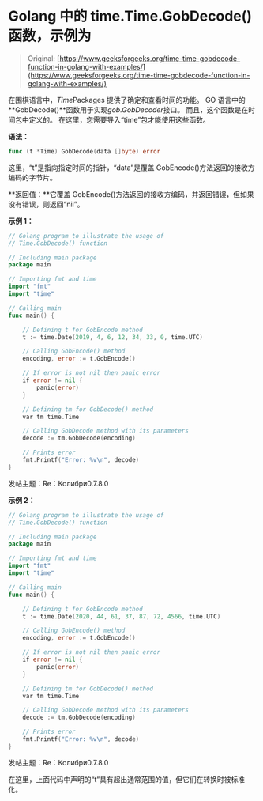 # Golang 中的 time.Time.GobDecode()函数，示例为

> Original: [https://www.geeksforgeeks.org/time-time-gobdecode-function-in-golang-with-examples/](https://www.geeksforgeeks.org/time-time-gobdecode-function-in-golang-with-examples/)

在围棋语言中，*Time*Packages 提供了确定和查看时间的功能。 GO 语言中的**GobDecode()**函数用于实现*gob.GobDecoder*接口。 而且，这个函数是在时间包中定义的。 在这里，您需要导入“time”包才能使用这些函数。

**语法：**

```go
func (t *Time) GobDecode(data []byte) error

```

这里，“t”是指向指定时间的指针，“data”是覆盖 GobEncode()方法返回的接收方编码的字节片。

**返回值：**它覆盖 GobEncode()方法返回的接收方编码，并返回错误，但如果没有错误，则返回“nil”。

**示例 1：**

```go
// Golang program to illustrate the usage of
// Time.GobDecode() function

// Including main package
package main

// Importing fmt and time
import "fmt"
import "time"

// Calling main
func main() {

    // Defining t for GobEncode method
    t := time.Date(2019, 4, 6, 12, 34, 33, 0, time.UTC)

    // Calling GobEncode() method
    encoding, error := t.GobEncode()

    // If error is not nil then panic error
    if error != nil {
        panic(error)
    }

    // Defining tm for GobDecode() method
    var tm time.Time

    // Calling GobDecode method with its parameters
    decode := tm.GobDecode(encoding)

    // Prints error
    fmt.Printf("Error: %v\n", decode)
}
```

发帖主题：Re：Колибри0.7.8.0

**示例 2：**

```go
// Golang program to illustrate the usage of
// Time.GobDecode() function

// Including main package
package main

// Importing fmt and time
import "fmt"
import "time"

// Calling main
func main() {

    // Defining t for GobEncode method
    t := time.Date(2020, 44, 61, 37, 87, 72, 4566, time.UTC)

    // Calling GobEncode() method
    encoding, error := t.GobEncode()

    // If error is not nil then panic error
    if error != nil {
        panic(error)
    }

    // Defining tm for GobDecode() method
    var tm time.Time

    // Calling GobDecode method with its parameters
    decode := tm.GobDecode(encoding)

    // Prints error
    fmt.Printf("Error: %v\n", decode)
}
```

发帖主题：Re：Колибри0.7.8.0

在这里，上面代码中声明的“t”具有超出通常范围的值，但它们在转换时被标准化。